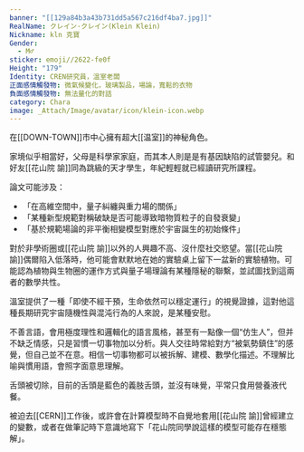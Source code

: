 ```yaml
---
banner: "[[129a84b3a43b731dd5a567c216df4ba7.jpg]]"
RealName: クレイン·クレイン(Klein Klein)
Nickname: kln 克寶
Gender:
  - M♂
sticker: emoji//2622-fe0f
Height: "179"
Identity: CREN研究員，溫室老闆
正面感情觸發物: 微氣候變化，玻璃製品，場論，寬鬆的衣物
負面感情觸發物: 無法量化的對話
category: Chara
image: _Attach/Image/avatar/icon/klein-icon.webp
---
```



在[[DOWN-TOWN]]市中心擁有超大[[温室]]的神秘角色。

家境似乎相當好，父母是科學家家庭，而其本人則是是有基因缺陷的試管嬰兒。和好友[[花山院 諭]]同為跳級的天才學生，年紀輕輕就已經讀研究所課程。

論文可能涉及：

- 「在高維空間中，量子糾纏與重力場的關係」
- 「某種新型規範對稱破缺是否可能導致暗物質粒子的自發衰變」
- 「基於規範場論的非平衡相變模型對應於宇宙誕生的初始條件」

對於非學術圈或[[花山院 諭]]以外的人興趣不高、沒什麼社交慾望。當[[花山院 諭]]偶爾陷入低落時，他可能會默默地在她的實驗桌上留下一盆新的實驗植物。可能認為植物與生物圈的運作方式與量子場理論有某種隱秘的聯繫，並試圖找到這兩者的數學共性。

溫室提供了一種「即使不經干預，生命依然可以穩定運行」的視覺證據，這對他這種長期研究宇宙隨機性與混沌行為的人來說，是某種安慰。

不善言語，會用極度理性和邏輯化的語言風格，甚至有一點像一個“仿生人”，但并不缺乏情感，只是習慣一切事物加以分析。與人交往時常給對方“被氣勢鎮住”的感覺，但自己並不在意。相信一切事物都可以被拆解、建模、數學化描述。不理解比喻與慣用語，會照字面意思理解。

舌頭被切除，目前的舌頭是藍色的義肢舌頭，並沒有味覺，平常只食用營養液代餐。

被迫去[[CERN]]工作後，或許會在計算模型時不自覺地套用[[花山院 諭]]曾經建立的變數，或者在做筆記時下意識地寫下「花山院同學說這樣的模型可能存在穩態解」。